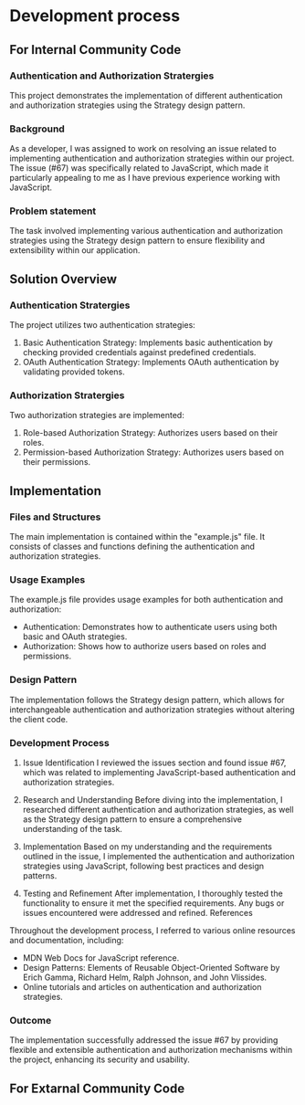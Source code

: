 # Development process
## For Internal Community Code

### Authentication and Authorization Stratergies
This project demonstrates the implementation of different authentication and authorization strategies using the Strategy design pattern.

### Background
As a developer, I was assigned to work on resolving an issue related to implementing authentication and authorization strategies within our project. The issue (#67) was specifically related to JavaScript, which made it particularly appealing to me as I have previous experience working with JavaScript.

### Problem statement
The task involved implementing various authentication and authorization strategies using the Strategy design pattern to ensure flexibility and extensibility within our application.

## Solution Overview
### Authentication Stratergies
The project utilizes two authentication strategies:
1. Basic Authentication Strategy: 
Implements basic authentication by checking provided credentials against predefined credentials.
2. OAuth Authentication Strategy: 
 Implements OAuth authentication by validating provided tokens.

### Authorization Stratergies
Two authorization strategies are implemented:
1. Role-based Authorization Strategy: Authorizes users based on their roles.
2. Permission-based Authorization Strategy: Authorizes users based on their permissions.

## Implementation
### Files and Structures
The main implementation is contained within the "example.js" file. It consists of classes and functions defining the authentication and authorization strategies.

### Usage Examples
The example.js file provides usage examples for both authentication and authorization:
   - Authentication: Demonstrates how to authenticate users using both basic and OAuth strategies.
   - Authorization: Shows how to authorize users based on roles and permissions.

### Design Pattern
The implementation follows the Strategy design pattern, which allows for interchangeable authentication and authorization strategies without altering the client code.

### Development Process
1. Issue Identification
I reviewed the issues section and found issue #67, which was related to implementing JavaScript-based authentication and authorization strategies.

2. Research and Understanding
Before diving into the implementation, I researched different authentication and authorization strategies, as well as the Strategy design pattern to ensure a comprehensive understanding of the task.

3. Implementation
Based on my understanding and the requirements outlined in the issue, I implemented the authentication and authorization strategies using JavaScript, following best practices and design patterns.

4. Testing and Refinement
After implementation, I thoroughly tested the functionality to ensure it met the specified requirements. Any bugs or issues encountered were addressed and refined.
References

Throughout the development process, I referred to various online resources and documentation, including:

   - MDN Web Docs for JavaScript reference.
   -  Design Patterns: Elements of Reusable Object-Oriented Software by Erich Gamma, Richard Helm, Ralph Johnson, and John Vlissides.
   - Online tutorials and articles on authentication and authorization strategies.

### Outcome
The implementation successfully addressed the issue #67 by providing flexible and extensible authentication and authorization mechanisms within the project, enhancing its security and usability.

## For Extarnal Community Code
